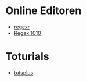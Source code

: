 # Online Editoren
* [regexr](http://regexr.com/)
* [Regex 1010](https://regex101.com/)


# Toturials
* [tutsplus](https://code.tutsplus.com/tutorials/8-regular-expressions-you-should-know--net-6149)
